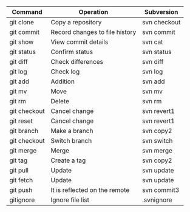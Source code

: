 | Command      | Operation                      | Subversion   |
|--------------|--------------------------------|--------------|
| git clone    | Copy a repository              | svn checkout |
| git commit   | Record changes to file history | svn commit   |
| git show     | View commit details            | svn cat      |
| git status   | Confirm status                 | svn status   |
| git diff     | Check differences              | svn diff     |
| git log      | Check log                      | svn log      |
| git add      | Addition                       | svn add      |
| git mv       | Move                           | svn mv       |
| git rm       | Delete                         | svn rm       |
| git checkout | Cancel change                  | svn revert1  |
| git reset    | Cancel change                  | svn revert1  |
| git branch   | Make a branch                  | svn copy2    |
| git checkout | Switch branch                  | svn switch   |
| git merge    | Merge                          | svn merge    |
| git tag      | Create a tag                   | svn copy2    |
| git pull     | Update                         | svn update   |
| git fetch    | Update                         | svn update   |
| git push     | It is reflected on the remote  | svn commit3  |
| gitignore    | Ignore file list               | .svnignore   |
